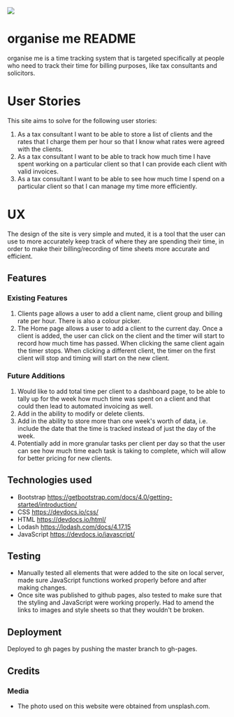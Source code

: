<!-- <img src="" style="margin: 0;"> -->
 <img src= "/organise_me/assets/images/background3.jpg">

# organise me README
organise me is a time tracking system that is targeted specifically at people who need to track their time for billing purposes, like tax consultants and solicitors.

# User Stories
This site aims to solve for the following user stories:

1. As a tax consultant I want to be able to store a list of clients and the rates that I charge them per hour so that I know what rates were agreed with the clients.
2. As a tax consultant I want to be able to track how much time I have spent working on a particular client so that I can provide each client with valid invoices.
3. As a tax consultant I want to be able to see how much time I spend on a particular client so that I can manage my time more efficiently.

# UX
The design of the site is very simple and muted, it is a tool that the user can use to more accurately keep track of where they are spending their time, in order to make their billing/recording of time sheets more accurate and efficient.    

## Features
### Existing Features

1. Clients page allows a user to add a client name, client group and billing rate per hour. There is also a colour picker.
2. The Home page allows a user to add a client to the current day. Once a client is added, the user can click on the client and the timer will start to record how much time has passed. When clicking the same client again the timer stops. When clicking a different client, the timer on the first client will stop and timing will start on the new client.

### Future Additions
1. Would like to add total time per client to a dashboard page, to be able to tally up for the week how much time was spent on a client and that could then lead to automated invoicing as well.
2. Add in the ability to modify or delete clients.
3. Add in the ability to store more than one week's worth of data, i.e. include the date that the time is tracked instead of just the day of the week.
4. Potentially add in more granular tasks per client per day so that the user can see how much time each task is taking to complete, which will allow for better pricing for new clients.


## Technologies used
- Bootstrap https://getbootstrap.com/docs/4.0/getting-started/introduction/
- CSS https://devdocs.io/css/   
- HTML https://devdocs.io/html/
- Lodash https://lodash.com/docs/4.17.15
- JavaScript https://devdocs.io/javascript/


## Testing
- Manually tested all elements that were added to the site on local server, made sure JavaScript functions worked properly before and after making changes. 
- Once site was published to github pages, also tested to make sure that the styling and JavaScript were working properly. Had to amend the links to images and style sheets so that they wouldn't be broken.

## Deployment
Deployed to gh pages by pushing the master branch to gh-pages.
 
## Credits
### Media
- The photo used on this website were obtained from unsplash.com. 




